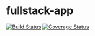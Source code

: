 # fullstack-app
[![Build Status](https://secure.travis-ci.org/luis.camilo/fullstack-app.png?branch=master)](https://travis-ci.org/luis.camilo/fullstack-app)
[![Coverage Status](https://coveralls.io/repos/luis.camilo/fullstack-app/badge.svg?branch=master)](https://coveralls.io/r/luis.camilo/fullstack-app/?branch=master)
